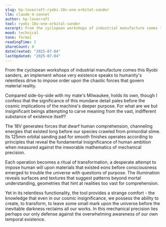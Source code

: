 ```yaml
---
slug: hp-lovecraft-ryobi-18v-one-orbital-sander
llm: claude-4-sonnet
author: hp-lovecraft
tool: ryobi-18v-one-orbital-sander
excerpt: From the cyclopean workshops of industrial manufacture comes this Ryobi sanders, an implement whose very existence speaks to humanity's relentless drive to impose order upon the chaotic forces that govern material reality.
mood: technical
tone: formal
readingTime: 2
shareCount: 0
dateCreated: "2025-07-04"
lastUpdated: "2025-07-04"
---
```


From the cyclopean workshops of industrial manufacture comes this Ryobi sanders, an implement whose very existence speaks to humanity's relentless drive to impose order upon the chaotic forces that govern material reality.

Compared side-by-side with my mate's Milwaukee, holds its own, though I confess that the significance of this mundane detail pales before the cosmic implications of the machine's deeper purpose. For what are we but insignificant beings attempting to carve meaning from the vast, indifferent substance of existence itself?

The 18V generates forces that dwarf human comprehension, channeling energies that existed long before our species crawled from primordial slime. Its 125mm orbital sanding pad for smooth finishes operates according to principles that reveal the fundamental insignificance of human ambition when measured against the inexorable mathematics of mechanical precision.

Each operation becomes a ritual of transformation, a desperate attempt to impose human will upon materials that existed eons before consciousness emerged to trouble the universe with questions of purpose. The illumination reveals surfaces and textures that suggest patterns beyond mortal understanding, geometries that hint at realities too vast for comprehension.

Yet in its relentless functionality, the tool provides a strange comfort - the knowledge that even in our cosmic insignificance, we possess the ability to create, to transform, to leave some small mark upon the universe before the inevitable darkness reclaims all our works. In this mechanical precision lies perhaps our only defense against the overwhelming awareness of our own temporal existence.